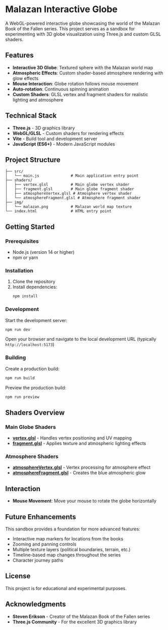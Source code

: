 # Malazan Interactive Globe

A WebGL-powered interactive globe showcasing the world of the Malazan Book of the Fallen series. This project serves as a sandbox for experimenting with 3D globe visualization using Three.js and custom GLSL shaders.

## Features

- **Interactive 3D Globe**: Textured sphere with the Malazan world map
- **Atmospheric Effects**: Custom shader-based atmosphere rendering with glow effects
- **Mouse Interaction**: Globe rotation follows mouse movement
- **Auto-rotation**: Continuous spinning animation
- **Custom Shaders**: GLSL vertex and fragment shaders for realistic lighting and atmosphere

## Technical Stack

- **Three.js** - 3D graphics library
- **WebGL/GLSL** - Custom shaders for rendering effects
- **Vite** - Build tool and development server
- **JavaScript (ES6+)** - Modern JavaScript modules

## Project Structure

```
├── src/
│   └── main.js              # Main application entry point
├── shaders/
│   ├── vertex.glsl          # Main globe vertex shader
│   ├── fragment.glsl        # Main globe fragment shader
│   ├── atmosphereVertex.glsl # Atmosphere vertex shader
│   └── atmosphereFragment.glsl # Atmosphere fragment shader
├── img/
│   └── malazan.png          # Malazan world map texture
└── index.html               # HTML entry point
```

## Getting Started

### Prerequisites

- Node.js (version 14 or higher)
- npm or yarn

### Installation

1. Clone the repository
2. Install dependencies:
   ```bash
   npm install
   ```

### Development

Start the development server:
```bash
npm run dev
```

Open your browser and navigate to the local development URL (typically `http://localhost:5173`)

### Building

Create a production build:
```bash
npm run build
```

Preview the production build:
```bash
npm run preview
```

## Shaders Overview

### Main Globe Shaders
- **[vertex.glsl](shaders/vertex.glsl)** - Handles vertex positioning and UV mapping
- **[fragment.glsl](shaders/fragment.glsl)** - Applies texture and atmospheric lighting effects

### Atmosphere Shaders
- **[atmosphereVertex.glsl](shaders/atmosphereVertex.glsl)** - Vertex processing for atmosphere effect
- **[atmosphereFragment.glsl](shaders/atmosphereFragment.glsl)** - Creates the blue atmospheric glow

## Interaction

- **Mouse Movement**: Move your mouse to rotate the globe horizontally

## Future Enhancements

This sandbox provides a foundation for more advanced features:
- Interactive map markers for locations from the books
- Zooming and panning controls
- Multiple texture layers (political boundaries, terrain, etc.)
- Timeline-based map changes throughout the series
- Character journey paths

## License

This project is for educational and experimental purposes.

## Acknowledgments

- **Steven Erikson** - Creator of the Malazan Book of the Fallen series
- **Three.js Community** - For the excellent 3D graphics library
